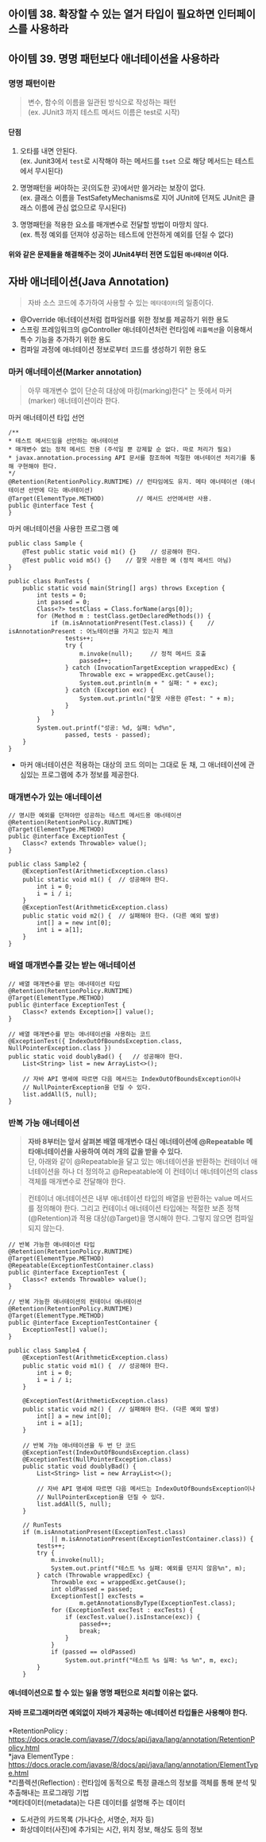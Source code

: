 ## 아이템 38. 확장할 수 있는 열거 타입이 필요하면 인터페이스를 사용하라

## 아이템 39. 명명 패턴보다 애너테이션을 사용하라

### 명명 패턴이란
>변수, 함수의 이름을 일관된 방식으로 작성하는 패턴  
(ex. JUnit3 까지 테스트 메서드 이름은 test로 시작)

#### 단점
1. 오타를 내면 안된다.  
(ex. Junit3에서 `test`로 시작해야 하는 메서드를 `tset` 으로 해당 메서드는 테스트에서 무시된다)

2. 명명패턴을 써야하는 곳(의도한 곳)에서만 쓸거라는 보장이 없다.  
(ex. 클래스 이름을 TestSafetyMechanisms로 지어 JUnit에 던져도 JUnit은 클래스 이름에 관심 없으므로 무시된다)

3. 명명패턴을 적용한 요소를 매개변수로 전달할 방법이 마땅치 않다.  
(ex. 특정 예외를 던져야 성공하는 테스트에 안전하게 예외를 던질 수 없다)

#### 위와 같은 문제들을 해결해주는 것이 JUnit4부터 전면 도입된 `애너테이션` 이다.

## 자바 애너테이션(Java Annotation)

>자바 소스 코드에 추가하여 사용할 수 있는 `메타데이터`의 일종이다. 

- @Override 애너테이션처럼 컴파일러를 위한 정보를 제공하기 위한 용도
- 스프링 프레임워크의 @Controller 애너테이션처런 런타임에 `리플렉션`을 이용해서 특수 기능을 추가하기 위한 용도
- 컴파일 과정에 애너테이션 정보로부터 코드를 생성하기 위한 용도

### 마커 애너테이션(Marker annotation)
>아무 매개변수 없이 단순히 대상에 마킹(marking)한다" 는 뜻에서 마커(marker) 애너테이션이라 한다.

마커 애너테이션 타입 선언
```
/**
* 테스트 메서드임을 선언하는 애너테이션
* 매개변수 없는 정적 메서드 전용 (주석일 뿐 강제할 순 없다. 따로 처리가 필요)
* javax.annotation.processing API 문서를 참조하여 적절한 애너테이션 처리기를 통해 구현해야 한다.
*/
@Retention(RetentionPolicy.RUNTIME) // 런타임에도 유지. 메타 애너테이션 (애너테이션 선언에 다는 애너테이션)
@Target(ElementType.METHOD)         // 메서드 선언에서만 사용.
public @interface Test {            
}
```

마커 애너테이션을 사용한 프로그램 예
```
public class Sample {
    @Test public static void m1() {}    // 성공해야 한다.
    @Test public void m5() {}    // 잘못 사용한 예 (정적 메서드 아님)       
}

public class RunTests {
    public static void main(String[] args) throws Exception {
        int tests = 0;
        int passed = 0;
        Class<?> testClass = Class.forName(args[0]);
        for (Method m : testClass.getDeclaredMethods()) {
            if (m.isAnnotationPresent(Test.class)) {    // isAnnotationPresent : 어노테이션을 가지고 있는지 체크
                tests++;
                try {
                    m.invoke(null);     // 정적 메서드 호출
                    passed++;
                } catch (InvocationTargetException wrappedExc) {
                    Throwable exc = wrappedExc.getCause();
                    System.out.println(m + " 실패: " + exc);
                } catch (Exception exc) {
                    System.out.println("잘못 사용한 @Test: " + m);
                }
            }
        }
        System.out.printf("성공: %d, 실패: %d%n",
                passed, tests - passed);
    }
}
```

- 마커 애너테이션은 적용하는 대상의 코드 의미는 그대로 둔 채, 그 애너테이션에 관심있는 프로그램에 추가 정보를 제공한다.

### 매개변수가 있는 애너테이션

```
// 명시한 예외를 던져야만 성공하는 테스트 메서드용 애너테이션
@Retention(RetentionPolicy.RUNTIME)
@Target(ElementType.METHOD)
public @interface ExceptionTest {
    Class<? extends Throwable> value();
}
```

```
public class Sample2 {
    @ExceptionTest(ArithmeticException.class)
    public static void m1() {  // 성공해야 한다.
        int i = 0;
        i = i / i;
    }
    @ExceptionTest(ArithmeticException.class)
    public static void m2() {  // 실패해야 한다. (다른 예외 발생)
        int[] a = new int[0];
        int i = a[1];
    }
}
```

### 배열 매개변수를 갖는 받는 애너테이션

```
// 배열 매개변수를 받는 애너테이션 타입
@Retention(RetentionPolicy.RUNTIME)
@Target(ElementType.METHOD)
public @interface ExceptionTest {
    Class<? extends Exception>[] value();
}
```

```
// 배열 매개변수를 받는 애너테이션을 사용하는 코드
@ExceptionTest({ IndexOutOfBoundsException.class, NullPointerException.class })
public static void doublyBad() {   // 성공해야 한다.
    List<String> list = new ArrayList<>();

    // 자바 API 명세에 따르면 다음 메서드는 IndexOutOfBoundsException이나
    // NullPointerException을 던질 수 있다.
    list.addAll(5, null);
}
```

### 반복 가능 애너테이션

>**자바 8부터는 앞서 살펴본 배열 매개변수 대신 애너테이션에 @Repeatable 메타애너테이션을 사용하여 여러 개의 값을 받을 수 있다.**  
단, 아래와 같이 @Repeatable을 달고 있는 애너테이션을 반환하는 컨테이너 애너테이션을 하나 더 정의하고 @Repeatable에 이 컨테이너 애너테이션의 class 객체를 매개변수로 전달해야 한다.

>컨테이너 애너테이션은 내부 애너테이션 타입의 배열을 반환하는 value 메서드를 정의해야 한다. 그리고 컨테이너 애너테이션 타입에는 적절한 보존 정책(@Retention)과 적용 대상(@Target)을 명시해야 한다. 그렇지 않으면 컴파일되지 않는다.

```
// 반복 가능한 애너테이션 타입
@Retention(RetentionPolicy.RUNTIME)
@Target(ElementType.METHOD)
@Repeatable(ExceptionTestContainer.class)
public @interface ExceptionTest {
    Class<? extends Throwable> value();
}

// 반복 가능한 애너테이션의 컨테이너 애너테이션
@Retention(RetentionPolicy.RUNTIME)
@Target(ElementType.METHOD)
public @interface ExceptionTestContainer {
    ExceptionTest[] value();
}
```

```
public class Sample4 {
    @ExceptionTest(ArithmeticException.class)
    public static void m1() {  // 성공해야 한다.
        int i = 0;
        i = i / i;
    }

    @ExceptionTest(ArithmeticException.class)
    public static void m2() {  // 실패해야 한다. (다른 예외 발생)
        int[] a = new int[0];
        int i = a[1];
    }
    
    // 반복 가능 애너테이션을 두 번 단 코드
    @ExceptionTest(IndexOutOfBoundsException.class)
    @ExceptionTest(NullPointerException.class)
    public static void doublyBad() {
        List<String> list = new ArrayList<>();

        // 자바 API 명세에 따르면 다음 메서드는 IndexOutOfBoundsException이나
        // NullPointerException을 던질 수 있다.
        list.addAll(5, null);
    }
    
    // RunTests
    if (m.isAnnotationPresent(ExceptionTest.class)
            || m.isAnnotationPresent(ExceptionTestContainer.class)) {
        tests++;
        try {
            m.invoke(null);
            System.out.printf("테스트 %s 실패: 예외를 던지지 않음%n", m);
        } catch (Throwable wrappedExc) {
            Throwable exc = wrappedExc.getCause();
            int oldPassed = passed;
            ExceptionTest[] excTests =
                    m.getAnnotationsByType(ExceptionTest.class);
            for (ExceptionTest excTest : excTests) {
                if (excTest.value().isInstance(exc)) {
                    passed++;
                    break;
                }
            }
            if (passed == oldPassed)
                System.out.printf("테스트 %s 실패: %s %n", m, exc);
        }
    }
```

#### 애너테이션으로 할 수 있는 일을 명명 패턴으로 처리할 이유는 없다.
#### 자바 프로그래머라면 예외없이 자바가 제공하는 애너테이션 타입들은 사용해야 한다.


*RetentionPolicy : https://docs.oracle.com/javase/7/docs/api/java/lang/annotation/RetentionPolicy.html  
*java ElementType : https://docs.oracle.com/javase/8/docs/api/java/lang/annotation/ElementType.html  
*리플렉션(Reflection) : 런타임에 동적으로 특정 클래스의 정보를 객체를 통해 분석 및 추출해내는 프로그래밍 기법  
*메타데이터(metadata)는 다른 데이터를 설명해 주는 데이터  
- 도서관의 카드목록 (가나다순, 서명순, 저자 등)  
- 화상데이터(사진)에 추가되는 시간, 위치 정보, 해상도 등의 정보
